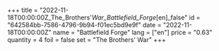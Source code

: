 +++
title = "2022-11-18T00:00:00Z_The_Brothers'_War_Battlefield_Forge_[en]_false"
id = "642584bb-7586-4796-9b94-f01ec5bd9e9f"
date = "2022-11-18T00:00:00Z"
name = "Battlefield Forge"
lang = ["en"]
price = "0.63"
quantity = 4
foil = false
set = "The Brothers' War"
+++

